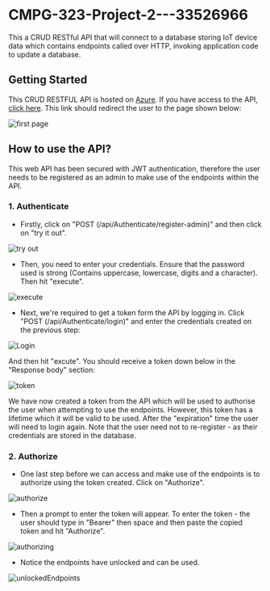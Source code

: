 # CMPG-323-Project-2---33526966
This a CRUD RESTful API that will connect to a database storing IoT device data which contains endpoints called over HTTP, invoking application code to update a database. 

## Getting Started
This CRUD RESTFUL API is hosted on [Azure](https://azure.com). If you have access to the API, [click here](https://apiproject2.azurewebsites.net/swagger/index.html). This link should redirect the user to the page shown below:

![first page](https://user-images.githubusercontent.com/81962930/189060433-2b80bb10-3c58-423d-bc56-3a273d9baa49.PNG)

## How to use the API?
This web API has been secured with JWT authentication, therefore the user needs to be registered as an admin to make use of the endpoints within the API. 

### 1. Authenticate
* Firstly, click on "POST (/api/Authenticate/register-admin)" and then click on "try it out".

![try out](https://user-images.githubusercontent.com/81962930/189084375-17fcc5aa-8fcc-4db7-84c1-8b81b3a4564c.PNG)

* Then, you need to enter your credentials. Ensure that the password used is strong (Contains uppercase, lowercase, digits and a character). Then hit "execute".

![execute](https://user-images.githubusercontent.com/81962930/189084740-6a69865c-3a32-4afc-a6af-51702244ebf3.PNG)

* Next, we're required to get a token form the API by logging in. Click "POST (/api/Authenticate/login)" and enter the credentials created on the previous step:

![Login](https://user-images.githubusercontent.com/81962930/189087868-76fa582d-f996-4d0a-97e1-cf83b17bcefa.PNG)

And then hit "excute". You should receive a token down below in the "Response body" section:

![token](https://user-images.githubusercontent.com/81962930/189086634-fe29449c-1e7b-4b24-b43a-e01cc71f57fa.PNG)

We have now created a token from the API which will be used to authorise the user when attempting to use the endpoints. However, this token has a lifetime which it will be valid to be used. After the "expiration" time the user will need to login again. Note that the user need not to re-register - as their credentials are stored in the database.

### 2. Authorize
* One last step before we can access and make use of the endpoints is to authorize using the token created. Click on "Authorize".

![authorize](https://user-images.githubusercontent.com/81962930/189092651-7ff63cc5-3bf1-4dca-899d-56e5abe68b3b.PNG)

* Then a prompt to enter the token will appear. To enter the token - the user should type in "Bearer" then space and then paste the copied token and hit "Authorize".

![authorizing](https://user-images.githubusercontent.com/81962930/189093041-b45fe5a5-8d29-4014-b6d1-8415c6294cdc.PNG)

* Notice the endpoints have unlocked and can be used.

![unlockedEndpoints](https://user-images.githubusercontent.com/81962930/189093311-d487b04c-8ff6-4a59-a684-a3f78f023af9.PNG)

